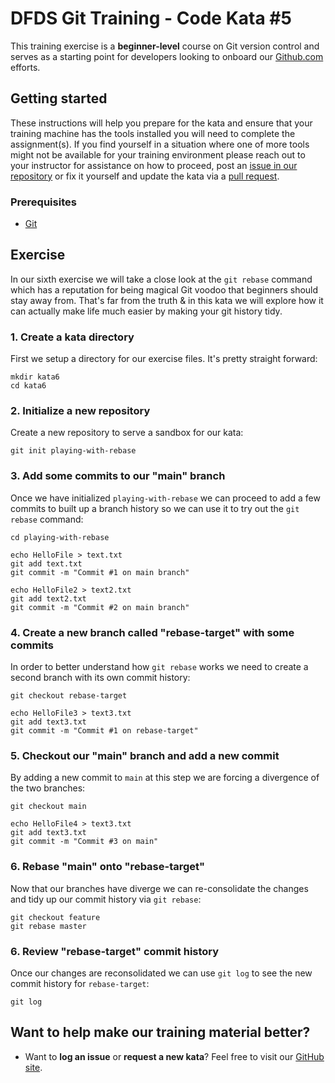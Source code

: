 DFDS Git Training - Code Kata #5
======================================

This training exercise is a **beginner-level** course on Git version control and serves as a starting point for developers looking to onboard our [Github.com](https://github.com/dfds) efforts.

## Getting started
These instructions will help you prepare for the kata and ensure that your training machine has the tools installed you will need to complete the assignment(s). If you find yourself in a situation where one of more tools might not be available for your training environment please reach out to your instructor for assistance on how to proceed, post an [issue in our repository](https://github.com/dfds/dojo/issues) or fix it yourself and update the kata via a [pull request](https://github.com/dfds/dojo/pulls).

### Prerequisites
* [Git](https://git-scm.com/downloads)

## Exercise
In our sixth exercise we will take a close look at the `git rebase` command which has a reputation for being magical Git voodoo that beginners should stay away from. That's far from the truth & in this kata we will explore how it can actually make life much easier by making your git history tidy.

### 1. Create a kata directory
First we setup a directory for our exercise files. It's pretty straight forward:

```
mkdir kata6
cd kata6
```

### 2. Initialize a new repository
Create a new repository to serve a sandbox for our kata:

```
git init playing-with-rebase
```

### 3. Add some commits to our "main" branch
Once we have initialized `playing-with-rebase` we can proceed to add a few commits to built up a branch history so we can use it to try out the `git rebase` command:

```
cd playing-with-rebase

echo HelloFile > text.txt
git add text.txt
git commit -m "Commit #1 on main branch"

echo HelloFile2 > text2.txt
git add text2.txt
git commit -m "Commit #2 on main branch"
```

### 4. Create a new branch called "rebase-target" with some commits
In order to better understand how `git rebase` works we need to create a second branch with its own commit history:

```
git checkout rebase-target

echo HelloFile3 > text3.txt
git add text3.txt
git commit -m "Commit #1 on rebase-target"
```

### 5. Checkout our "main" branch and add a new commit
By adding a new commit to `main` at this step we are forcing a divergence of the two branches:

```
git checkout main

echo HelloFile4 > text3.txt
git add text3.txt
git commit -m "Commit #3 on main"
```

### 6. Rebase "main" onto "rebase-target" 
Now that our branches have diverge we can re-consolidate the changes and tidy up our commit history via `git rebase`:

```
git checkout feature
git rebase master
```

### 6. Review "rebase-target" commit history
Once our changes are reconsolidated we can use `git log` to see the new commit history for `rebase-target`:

```
git log
```

## Want to help make our training material better?
 * Want to **log an issue** or **request a new kata**? Feel free to visit our [GitHub site](https://github.com/dfds/dojo/issues).